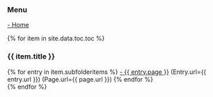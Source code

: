 <h3>Menu</h3>
<a href="/">- Home</a>
<br />

{% for item in site.data.toc.toc %}
    <h3>{{ item.title }}</h3>
    {% for entry in item.subfolderitems %}
       <span class="{% if entry.url == page.url %}active{% endif %}"></span>
       <a href="{{ entry.url }}">- {{ entry.page }}</a>
       (Entry.url={{ entry.url }})
       (Page.url={{ page.url }})
    {% endfor %}
    <br />
{% endfor %}
